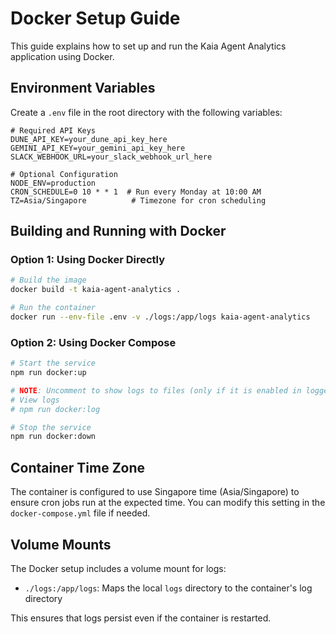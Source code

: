 # Docker Setup Guide

This guide explains how to set up and run the Kaia Agent Analytics application using Docker.

## Environment Variables

Create a `.env` file in the root directory with the following variables:

```
# Required API Keys
DUNE_API_KEY=your_dune_api_key_here
GEMINI_API_KEY=your_gemini_api_key_here
SLACK_WEBHOOK_URL=your_slack_webhook_url_here

# Optional Configuration
NODE_ENV=production
CRON_SCHEDULE=0 10 * * 1  # Run every Monday at 10:00 AM
TZ=Asia/Singapore          # Timezone for cron scheduling
```

## Building and Running with Docker

### Option 1: Using Docker Directly

```bash
# Build the image
docker build -t kaia-agent-analytics .

# Run the container
docker run --env-file .env -v ./logs:/app/logs kaia-agent-analytics
```

### Option 2: Using Docker Compose

```bash
# Start the service
npm run docker:up

# NOTE: Uncomment to show logs to files (only if it is enabled in logger.ts)
# View logs
# npm run docker:log

# Stop the service
npm run docker:down
```

## Container Time Zone

The container is configured to use Singapore time (Asia/Singapore) to ensure cron jobs run at the expected time. You can modify this setting in the `docker-compose.yml` file if needed.

## Volume Mounts

The Docker setup includes a volume mount for logs:
- `./logs:/app/logs`: Maps the local `logs` directory to the container's log directory

This ensures that logs persist even if the container is restarted. 